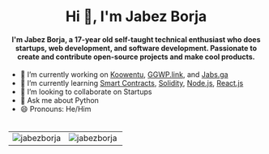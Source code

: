<h1 align="center">Hi 👋, I'm Jabez Borja</h1>
<h4 align="center">I'm Jabez Borja, a 17-year old self-taught technical enthusiast who does startups, web development, and software development. Passionate to create and contribute open-source projects and make cool products.</h4>

- 🔭 I’m currently working on [Koowentu](https://koowentu.com), [GGWP.link](https://ggwp.link), and [Jabs.ga](https://jabsga.herokuapp.com)
- 🌱 I’m currently learning [Smart Contracts](https://www.google.com/search?client=firefox-b-d&q=smart+contracts), [Solidity](https://soliditylang.org/), [Node.js](https://nodejs.org), [React.js](https://reactjs.org)
- 👯 I’m looking to collaborate on Startups
- 💬 Ask me about Python
- 😄 Pronouns: He/Him
</br>
<table style="margin-top: 5px;">
  <tr>
    <td valign="top"><img align="center" src="https://github-readme-stats.vercel.app/api?username=jabezborja&show_icons=true" alt="jabezborja" /></td>
    <td valign="top"><img align="left" src="https://github-readme-stats.vercel.app/api/top-langs/?username=jabezborja&layout=compact&hide=html" alt="jabezborja" /></td>
  </tr>
</table>
</br>
